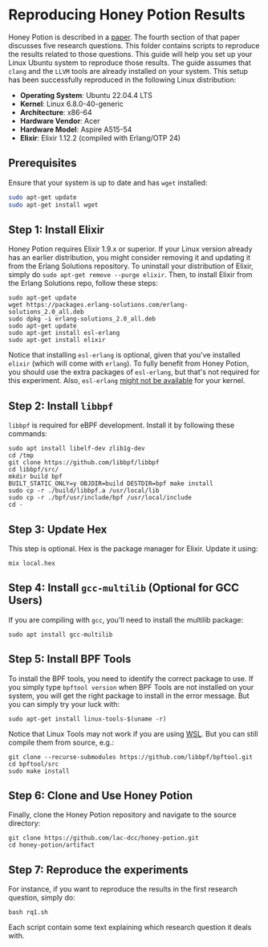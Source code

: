 # Reproducing Honey Potion Results

Honey Potion is described in a [paper](../docs/HoneyPotion2024.pdf). The fourth section of that paper discusses five research questions. This folder contains scripts to reproduce the results related to those questions.
This guide will help you set up your Linux Ubuntu system to reproduce those results. The guide assumes that `clang` and the `LLVM` tools are already installed on your system.
This setup has been successfully reproduced in the following Linux distribution:
 
* **Operating System**: Ubuntu 22.04.4 LTS              
* **Kernel**: Linux 6.8.0-40-generic
* **Architecture**: x86-64
* **Hardware Vendor**: Acer
* **Hardware Model**: Aspire A515-54
* **Elixir**: Elixir 1.12.2 (compiled with Erlang/OTP 24)

## Prerequisites

Ensure that your system is up to date and has `wget` installed:

```bash
sudo apt-get update
sudo apt-get install wget
```

## Step 1: Install Elixir

Honey Potion requires Elixir 1.9.x or superior.
If your Linux version already has an earlier distribution, you might consider removing it and updating it from the Erlang Solutions repository.
To uninstall your distribution of Elixir, simply do `sudo apt-get remove --purge elixir`. Then, to install Elixir from the Erlang Solutions repo, follow these steps:

```
sudo apt-get update
wget https://packages.erlang-solutions.com/erlang-solutions_2.0_all.deb
sudo dpkg -i erlang-solutions_2.0_all.deb
sudo apt-get update
sudo apt-get install esl-erlang
sudo apt-get install elixir
```

Notice that installing `esl-erlang` is optional, given that you've installed `elixir` (which will come with `erlang`).
To fully benefit from Honey Potion, you should use the extra packages of `esl-erlang`, but that's not required for this experiment.
Also, `esl-erlang` [might not be available](https://elixirforum.com/t/install-fails-for-ubuntu-21-04/39596) for your kernel.

## Step 2: Install `libbpf`

`libbpf` is required for eBPF development. Install it by following these commands:

```
sudo apt install libelf-dev zlib1g-dev
cd /tmp
git clone https://github.com/libbpf/libbpf
cd libbpf/src/
mkdir build bpf
BUILT_STATIC_ONLY=y OBJDIR=build DESTDIR=bpf make install
sudo cp -r ./build/libbpf.a /usr/local/lib
sudo cp -r ./bpf/usr/include/bpf /usr/local/include
cd -
```

## Step 3: Update Hex

This step is optional.
Hex is the package manager for Elixir. Update it using:

```
mix local.hex
```

## Step 4: Install `gcc-multilib` (Optional for GCC Users)

If you are compiling with `gcc`, you'll need to install the multilib package:

```
sudo apt install gcc-multilib
```

## Step 5: Install BPF Tools

To install the BPF tools, you need to identify the correct package to use. If you simply type `bpftool version` when BPF Tools are not installed on your system, you will get the right package to install in the error message. But you can simply try your luck with:

```
sudo apt-get install linux-tools-$(uname -r)
```

Notice that Linux Tools may not work if you are using [WSL](https://askubuntu.com/questions/1314136/installing-linux-perf-tools-on-ubuntu-20-04-lts-with-wsl2).
But you can still compile them from source, e.g.:

```
git clone --recurse-submodules https://github.com/libbpf/bpftool.git
cd bpftool/src
sudo make install
```

## Step 6: Clone and Use Honey Potion

Finally, clone the Honey Potion repository and navigate to the source directory:


```
git clone https://github.com/lac-dcc/honey-potion.git
cd honey-potion/artifact
```

## Step 7: Reproduce the experiments

For instance, if you want to reproduce the results in the first research question, simply do:

```
bash rq1.sh 
```

Each script contain some text explaining which research question it deals with.